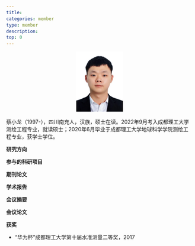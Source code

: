 ```yaml
---
title: 
categories: member
type: member
description: 
top: 0
---
```


<div align=center>
<img src="/images/caixiaolong.png" width = 25%>
</div>


蔡小龙（1997-），四川南充人，汉族，硕士在读。2022年9月考入成都理工大学测绘工程专业，就读硕士；2020年6月毕业于成都理工大学地球科学学院测绘工程专业，获学士学位。

**研究方向**

**参与的科研项目**

**期刊论文**

**学术报告**

**会议摘要**

**会议论文**

**获奖**
* “华为杯”成都理工大学第十届水准测量二等奖，2017 
